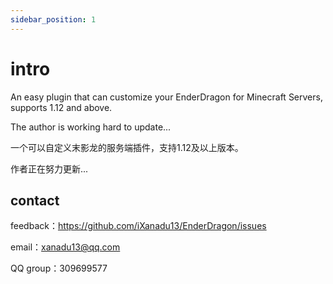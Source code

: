 ```yaml
---
sidebar_position: 1
---
```


# intro
An easy plugin that can customize your EnderDragon for Minecraft Servers, supports 1.12 and above.

The author is working hard to update...

一个可以自定义末影龙的服务端插件，支持1.12及以上版本。

作者正在努力更新...

## contact
feedback：https://github.com/iXanadu13/EnderDragon/issues

email：xanadu13@qq.com

QQ group：309699577
